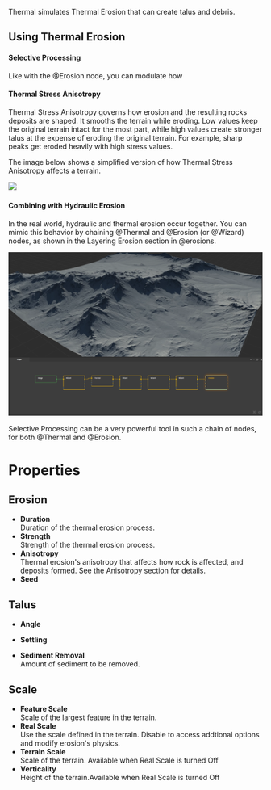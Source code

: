 


Thermal simulates Thermal Erosion that can create talus and debris.

## Using Thermal Erosion

#### Selective Processing

Like with the @Erosion node, you can modulate how 

#### Thermal Stress Anisotropy
Thermal Stress Anisotropy governs how erosion and the resulting rocks deposits are shaped. It smooths the terrain while eroding. Low values keep the original terrain intact for the most part, while high values create stronger talus at the expense of eroding the original terrain. For example, sharp peaks get eroded heavily with high stress values.

The image below shows a simplified version of how Thermal Stress Anisotropy affects a terrain.

![](/images/thermal_stress_anisotropy.webp)


#### Combining with Hydraulic Erosion

In the real world, hydraulic and thermal erosion occur together. You can mimic this behavior by chaining @Thermal and @Erosion (or @Wizard) nodes, as shown in the Layering Erosion section in @erosions.

![Chained sequence of Wizard/Erosion and Thermal nodes](/images/ref/chain-thermal-erosion.webp)

Selective Processing can be a very powerful tool in such a chain of nodes, for both @Thermal and @Erosion.



# Properties


## Erosion

- **Duration**  
  Duration of the thermal erosion process.
- **Strength**  
  Strength of the thermal erosion process.
- **Anisotropy**  
  Thermal erosion's anisotropy that affects how rock is affected, and deposits formed. See the Anisotropy section for details.
- **Seed**  
  

## Talus

- **Angle**  
  
- **Settling**  
  
- **Sediment Removal**  
  Amount of sediment to be removed.

## Scale

- **Feature Scale**  
  Scale of the largest feature in the terrain.
- **Real Scale**  
  Use the scale defined in the terrain. Disable to access addtional options and modify erosion's physics.
- **Terrain Scale**  
  Scale of the terrain. Available when Real Scale is turned Off
- **Verticality**  
  Height of the terrain.Available when Real Scale is turned Off




